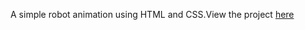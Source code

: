 A simple robot animation using HTML and CSS.View the project [here](https://pradipcodes.github.io/frontend-learning/Robot/)